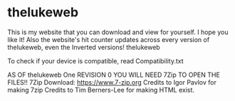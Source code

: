 # thelukeweb
This is my website that you can download and view for yourself.
I hope you like it!
Also the website's hit counter updates across every version of thelukeweb, even the Inverted versions!
thelukeweb

To check if your device is compatible, read Compatibility.txt

AS OF thelukeweb One REVISION 0 YOU WILL NEED 7Zip TO OPEN THE FILES!!
7Zip Download: https://www.7-zip.org
Credits to Igor Pavlov for making 7zip
Credits to Tim Berners-Lee for making HTML exist.
